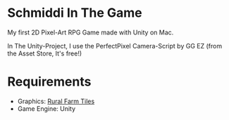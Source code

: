 # Schmiddi In The Game

My first 2D Pixel-Art RPG Game made with Unity on Mac.

In The Unity-Project, I use the PerfectPixel Camera-Script by GG EZ (from the Asset Store, It's free!)

# Requirements
* Graphics: [Rural Farm Tiles](https://pixanna.nl/products/rural-farm-tiles/)
* Game Engine: Unity
